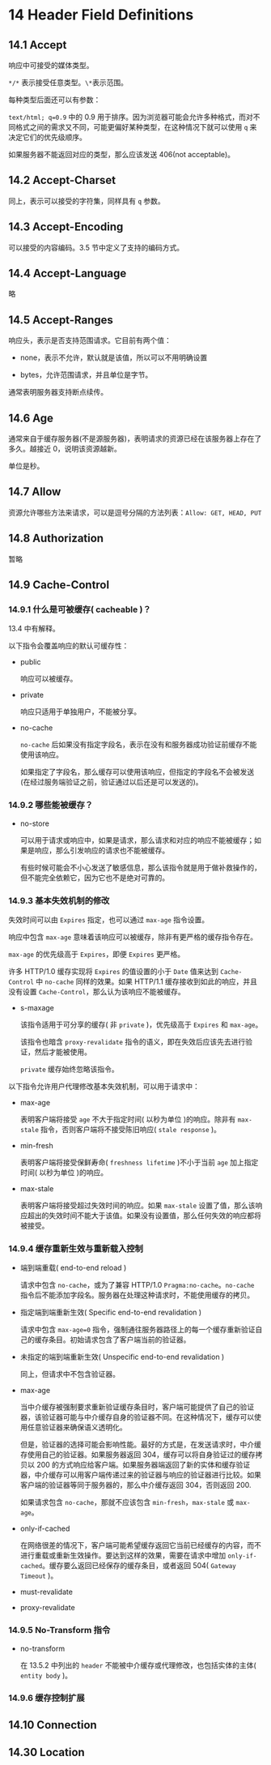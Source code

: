 # 14 Header Field Definitions

## 14.1 Accept

响应中可接受的媒体类型。

`*/*` 表示接受任意类型。`\*`表示范围。

每种类型后面还可以有参数：

`text/html; q=0.9` 中的 0.9 用于排序。因为浏览器可能会允许多种格式，而对不同格式之间的需求又不同，可能更偏好某种类型，在这种情况下就可以使用 `q` 来决定它们的优先级顺序。

如果服务器不能返回对应的类型，那么应该发送 406(not acceptable)。

## 14.2 Accept-Charset

同上，表示可以接受的字符集，同样具有 `q` 参数。

## 14.3 Accept-Encoding

可以接受的内容编码。3.5 节中定义了支持的编码方式。

## 14.4 Accept-Language

略

## 14.5 Accept-Ranges

响应头，表示是否支持范围请求。它目前有两个值：

- none，表示不允许，默认就是该值，所以可以不用明确设置

- bytes，允许范围请求，并且单位是字节。

通常表明服务器支持断点续传。

## 14.6 Age

通常来自于缓存服务器(不是源服务器)，表明请求的资源已经在该服务器上存在了多久。越接近 0，说明该资源越新。

单位是秒。

## 14.7 Allow

资源允许哪些方法来请求，可以是逗号分隔的方法列表：`Allow: GET, HEAD, PUT`

## 14.8 Authorization
暂略

## 14.9 Cache-Control

### 14.9.1 什么是可被缓存( cacheable )？

13.4 中有解释。

以下指令会覆盖响应的默认可缓存性：

* public

  响应可以被缓存。
  
* private

  响应只适用于单独用户，不能被分享。
  
* no-cache

  `no-cache` 后如果没有指定字段名，表示在没有和服务器成功验证前缓存不能使用该响应。

  如果指定了字段名，那么缓存可以使用该响应，但指定的字段名不会被发送(在经过服务端验证之前，验证通过以后还是可以发送的)。

### 14.9.2 哪些能被缓存？

* no-store

  可以用于请求或响应中，如果是请求，那么请求和对应的响应不能被缓存；如果是响应，那么引发响应的请求也不能被缓存。
  
  有些时候可能会不小心发送了敏感信息，那么该指令就是用于做补救操作的，但不能完全依赖它，因为它也不是绝对可靠的。

### 14.9.3 基本失效机制的修改

失效时间可以由 `Expires` 指定，也可以通过 `max-age` 指令设置。

响应中包含 `max-age` 意味着该响应可以被缓存，除非有更严格的缓存指令存在。

`max-age` 的优先级高于 `Expires`，即便 `Expires` 更严格。

许多 HTTP/1.0 缓存实现将 `Expires` 的值设置的小于 `Date` 值来达到 `Cache-Control` 中 `no-cache` 同样的效果。如果 HTTP/1.1 缓存接收到如此的响应，并且没有设置 `Cache-Control`，那么认为该响应不能被缓存。

* s-maxage

  该指令适用于可分享的缓存( 非 `private` )，优先级高于 `Expires` 和 `max-age`。

  该指令也暗含 `proxy-revalidate` 指令的语义，即在失效后应该先去进行验证，然后才能被使用。

  `private` 缓存始终忽略该指令。

以下指令允许用户代理修改基本失效机制，可以用于请求中：

* max-age

  表明客户端将接受 `age` 不大于指定时间( 以秒为单位 )的响应。除非有 `max-stale` 指令，否则客户端将不接受陈旧响应( `stale response` )。
* min-fresh

  表明客户端将接受保鲜寿命( `freshness lifetime` )不小于当前 `age` 加上指定时间( 以秒为单位 )的响应。
* max-stale

  表明客户端将接受超过失效时间的响应。如果 `max-stale` 设置了值，那么该响应超出的失效时间不能大于该值。如果没有设置值，那么任何失效的响应都将被接受。

### 14.9.4 缓存重新生效与重新载入控制

* 端到端重载( end-to-end reload )

  请求中包含 `no-cache`，或为了兼容 HTTP/1.0 `Pragma:no-cache`。`no-cache` 指令后不能添加字段名。服务器在处理这种请求时，不能使用缓存的拷贝。
* 指定端到端重新生效( Specific end-to-end revalidation )

  请求中包含 `max-age=0` 指令，强制通往服务器路径上的每一个缓存重新验证自己的缓存条目。初始请求包含了客户端当前的验证器。
* 未指定的端到端重新生效( Unspecific end-to-end revalidation )

  同上，但请求中不包含验证器。
* max-age

  当中介缓存被强制要求重新验证缓存条目时，客户端可能提供了自己的验证器，该验证器可能与中介缓存自身的验证器不同。在这种情况下，缓存可以使用任意验证器来确保语义透明化。

  但是，验证器的选择可能会影响性能。最好的方式是，在发送请求时，中介缓存使用自己的验证器。如果服务器返回 304，缓存可以将自身验证过的缓存拷贝以 200 的方式响应给客户端。如果服务器端返回了新的实体和缓存验证器，中介缓存可以用客户端传递过来的验证器与响应的验证器进行比较。如果客户端的验证器等同于服务器的，那么中介缓存返回 304，否则返回 200.

  如果请求包含 `no-cache`，那就不应该包含 `min-fresh`，`max-stale` 或 `max-age`。
* only-if-cached

  在网络很差的情况下，客户端可能希望缓存返回它当前已经缓存的内容，而不进行重载或重新生效操作。要达到这样的效果，需要在请求中增加 `only-if-cached`。缓存要么返回已经保存的缓存条目，或者返回 504( `Gateway Timeout` )。
* must-revalidate
* proxy-revalidate

### 14.9.5 No-Transform 指令

* no-transform

  在 13.5.2 中列出的 `header` 不能被中介缓存或代理修改，也包括实体的主体( `entity body` )。

### 14.9.6 缓存控制扩展

## 14.10 Connection

## 14.30 Location
